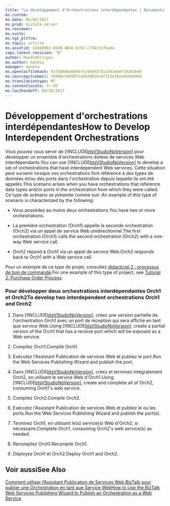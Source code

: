 ```yaml
---
title: "Le développement d’Orchestrations interdépendantes | Documents Microsoft"
ms.custom: 
ms.date: 06/08/2017
ms.prod: biztalk-server
ms.reviewer: 
ms.suite: 
ms.tgt_pltfrm: 
ms.topic: article
ms.assetid: 5464096e-66d8-48de-bc02-c754c5cfbada
caps.latest.revision: "6"
author: MandiOhlinger
ms.author: mandia
manager: anneta
ms.openlocfilehash: 93f8d086a60487e144b02c01a393eb6f10a63b40
ms.sourcegitcommit: cb908c540d8f1a692d01dc8f313e16cb4b4e696d
ms.translationtype: MT
ms.contentlocale: fr-FR
ms.lasthandoff: 09/20/2017
---
```

# <a name="how-to-develop-interdependent-orchestrations"></a><span data-ttu-id="55bd0-102">Développement d'orchestrations interdépendantes</span><span class="sxs-lookup"><span data-stu-id="55bd0-102">How to Develop Interdependent Orchestrations</span></span>
<span data-ttu-id="55bd0-103">Vous pouvez vous servir de [!INCLUDE[btsVStudioNoVersion](../includes/btsvstudionoversion-md.md)] pour développer un ensemble d'orchestrations dotées de services Web interdépendants.</span><span class="sxs-lookup"><span data-stu-id="55bd0-103">You can use [!INCLUDE[btsVStudioNoVersion](../includes/btsvstudionoversion-md.md)] to develop a set of orchestrations that have interdependent Web services.</span></span> <span data-ttu-id="55bd0-104">Cette situation peut survenir lorsque vos orchestrations font référence à des types de données et/ou des ports dans l'orchestration depuis laquelle ils ont été appelés.</span><span class="sxs-lookup"><span data-stu-id="55bd0-104">This scenario arises when you have orchestrations that reference data types and/or ports in the orchestration from which they were called.</span></span> <span data-ttu-id="55bd0-105">Ce type de scénario se présente comme suit :</span><span class="sxs-lookup"><span data-stu-id="55bd0-105">An example of this type of scenario is characterized by the following:</span></span>  
  
-   <span data-ttu-id="55bd0-106">Vous possédez au moins deux orchestrations.</span><span class="sxs-lookup"><span data-stu-id="55bd0-106">You have two or more orchestrations.</span></span>  
  
-   <span data-ttu-id="55bd0-107">La première orchestration (Orch1) appelle la seconde orchestration (Orch2) via un appel de service Web unidirectionnel.</span><span class="sxs-lookup"><span data-stu-id="55bd0-107">The first orchestration (Orch1) calls the second orchestration (Orch2) with a one-way Web service call.</span></span>  
  
-   <span data-ttu-id="55bd0-108">Orch2 répond à Orch1 via un appel de service Web.</span><span class="sxs-lookup"><span data-stu-id="55bd0-108">Orch2 responds back to Orch1 with a Web service call.</span></span>  
  
 <span data-ttu-id="55bd0-109">Pour un exemple de ce type de projet, consultez [didacticiel 2 : processus de bon de commande](http://msdn.microsoft.com/library/a324ef1b-39b3-49ab-9719-a13f526cb467).</span><span class="sxs-lookup"><span data-stu-id="55bd0-109">For one example of this type of project, see [Tutorial 2: Purchase Order Process](http://msdn.microsoft.com/library/a324ef1b-39b3-49ab-9719-a13f526cb467).</span></span>  
  
### <a name="to-develop-two-interdependent-orchestrations-orch1-and-orch2"></a><span data-ttu-id="55bd0-110">Pour développer deux orchestrations interdépendantes Orch1 et Orch2</span><span class="sxs-lookup"><span data-stu-id="55bd0-110">To develop two interdependent orchestrations Orch1 and Orch2</span></span>  
  
1.  <span data-ttu-id="55bd0-111">Dans [!INCLUDE[btsVStudioNoVersion](../includes/btsvstudionoversion-md.md)], créez une version partielle de l'orchestration Orch1 avec un port de réception qui sera affiché en tant que service Web.</span><span class="sxs-lookup"><span data-stu-id="55bd0-111">Using [!INCLUDE[btsVStudioNoVersion](../includes/btsvstudionoversion-md.md)], create a partial version of the Orch1 that has a receive port which will be exposed as a Web service.</span></span>  
  
2.  <span data-ttu-id="55bd0-112">Compilez Orch1.</span><span class="sxs-lookup"><span data-stu-id="55bd0-112">Compile Orch1.</span></span>  
  
3.  <span data-ttu-id="55bd0-113">Exécutez l'Assistant Publication de services Web et publiez le port.</span><span class="sxs-lookup"><span data-stu-id="55bd0-113">Run the Web Services Publishing Wizard and publish the port.</span></span>  
  
4.  <span data-ttu-id="55bd0-114">Dans [!INCLUDE[btsVStudioNoVersion](../includes/btsvstudionoversion-md.md)], créez et terminez intégralement Orch2, en utilisant le service Web d'Orch1.</span><span class="sxs-lookup"><span data-stu-id="55bd0-114">Using [!INCLUDE[btsVStudioNoVersion](../includes/btsvstudionoversion-md.md)], create and complete all of Orch2, consuming Orch1's web service.</span></span>  
  
5.  <span data-ttu-id="55bd0-115">Compilez Orch2.</span><span class="sxs-lookup"><span data-stu-id="55bd0-115">Compile Orch2.</span></span>  
  
6.  <span data-ttu-id="55bd0-116">Exécutez l'Assistant Publication de services Web et publiez le ou les ports.</span><span class="sxs-lookup"><span data-stu-id="55bd0-116">Run the Web Services Publishing Wizard and publish the port(s).</span></span>  
  
7.  <span data-ttu-id="55bd0-117">Terminez Orch1, en utilisant le(s) service(s) Web d'Orch2, si nécessaire.</span><span class="sxs-lookup"><span data-stu-id="55bd0-117">Complete Orch1, consuming Orch2's web service(s) as needed.</span></span>  
  
8.  <span data-ttu-id="55bd0-118">Recompilez Orch1.</span><span class="sxs-lookup"><span data-stu-id="55bd0-118">Recompile Orch1.</span></span>  
  
9. <span data-ttu-id="55bd0-119">Déployez Orch1 et Orch2.</span><span class="sxs-lookup"><span data-stu-id="55bd0-119">Deploy Orch1 and Orch2.</span></span>  
  
## <a name="see-also"></a><span data-ttu-id="55bd0-120">Voir aussi</span><span class="sxs-lookup"><span data-stu-id="55bd0-120">See Also</span></span>  
 [<span data-ttu-id="55bd0-121">Comment utiliser l’Assistant Publication de Services Web BizTalk pour publier une Orchestration en tant que Service Web</span><span class="sxs-lookup"><span data-stu-id="55bd0-121">How to Use the BizTalk Web Services Publishing Wizard to Publish an Orchestration as a Web Service</span></span>](../core/publish-orchestration-as-web-service--biztalk-web-services-publishing-wizard.md)